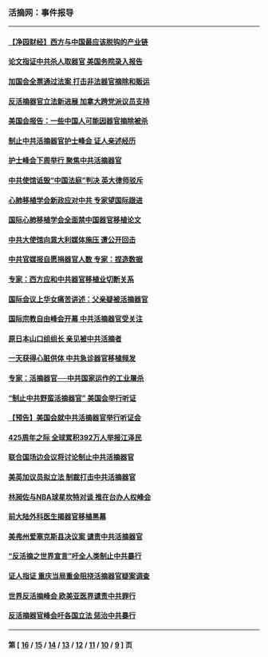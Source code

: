 ### 活摘网：事件报导
---
#### [【净园财经】西方与中国最应该脱钩的产业链](../../pages/nf5877/n14016113.md?06160430) 
#### [论文指证中共杀人取器官 美国务院录入报告](../../pages/nf5877/n13999890.md?06160430) 
#### [加国会全票通过法案 打击非法器官摘除和贩运](../../pages/nf5877/n13884924.md?06160430) 
#### [反活摘器官立法新进展 加拿大跨党派议员支持](../../pages/nf5877/n13876061.md?06160430) 
#### [美国会报告：一些中国人可能因器官摘除被杀](../../pages/nf5877/n13867964.md?06160430) 
#### [制止中共活摘器官护士峰会 证人亲述经历](../../pages/nf5877/n13859007.md?06160430) 
#### [护士峰会下周举行 聚焦中共活摘器官](../../pages/nf5877/n13855418.md?06160430) 
#### [中共使馆诋毁“中国法庭”判决 英大律师驳斥](../../pages/nf5877/n13833945.md?06160430) 
#### [心肺移植学会新政应对中共 专家望国际跟进](../../pages/nf5877/n13829043.md?06160430) 
#### [国际心肺移植学会全面禁中国器官移植论文](../../pages/nf5877/n13827785.md?06160430) 
#### [中共大使馆向意大利媒体施压 遭公开回击](../../pages/nf5877/n13826038.md?06160430) 
#### [中共官媒报自愿捐器官人数 专家：捏造数据](../../pages/nf5877/n13814130.md?06160430) 
#### [专家：西方应和中共器官移植业切断关系](../../pages/nf5877/n13772828.md?06160430) 
#### [国际会议上华女痛苦讲述：父亲疑被活摘器官](../../pages/nf5877/n13771583.md?06160430) 
#### [国际宗教自由峰会开幕 中共活摘器官受关注](../../pages/nf5877/n13769995.md?06160430) 
#### [原日本山口组组长 亲见被中共活摘者](../../pages/nf5877/n13767360.md?06160430) 
#### [一天获得心脏供体 中共急诊器官移植频发](../../pages/nf5877/n13764689.md?06160430) 
#### [专家：活摘器官──中共国家运作的工业屠杀](../../pages/nf5877/n13761178.md?06160430) 
#### [“制止中共野蛮活摘器官” 美国会举行听证](../../pages/nf5877/n13735831.md?06160430) 
#### [【预告】美国会就中共活摘器官举行听证会](../../pages/nf5877/n13732843.md?06160430) 
#### [425周年之际 全球累积392万人举报江泽民](../../pages/nf5877/n13719232.md?06160430) 
#### [联合国场边会议将讨论制止中共活摘器官](../../pages/nf5877/n13656361.md?06160430) 
#### [美英加议员拟立法 制裁打击中共活摘器官](../../pages/nf5877/n13430251.md?06160430) 
#### [林昶佐与NBA球星坎特对谈 推在台办人权峰会](../../pages/nf5877/n13414467.md?06160430) 
#### [前大陆外科医生揭器官移植黑幕](../../pages/nf5877/n13401416.md?06160430) 
#### [美弗州爱塞克斯县决议案 谴责中共活摘器官](../../pages/nf5877/n13320919.md?06160430) 
#### [“反活摘之世界宣言”吁全人类制止中共暴行](../../pages/nf5877/n13259730.md?06160430) 
#### [证人指证 重庆当局重金阻挠活摘器官疑案调查](../../pages/nf5877/n13259127.md?06160430) 
#### [世界反活摘峰会 欧美亚医界谴责中共罪行](../../pages/nf5877/n13253550.md?06160430) 
#### [反活摘器官峰会吁各国立法 惩治中共暴行](../../pages/nf5877/n13245052.md?06160430) 

---
#### 第 [ [16](./16.md?06160430) / [15](./15.md?06160430) / [14](./14.md?06160430) / [13](./13.md?06160430) / [12](./12.md?06160430) / [11](./11.md?06160430) / [10](./10.md?06160430) / [9](./9.md?06160430) ] 页

